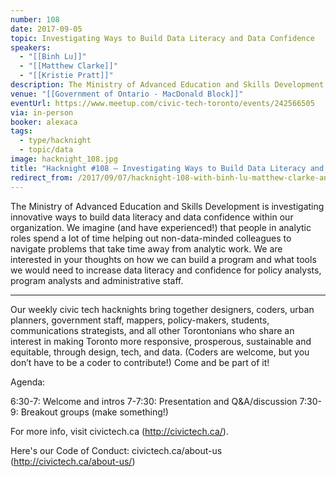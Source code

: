```yaml
---
number: 108
date: 2017-09-05
topic: Investigating Ways to Build Data Literacy and Data Confidence
speakers:
  - "[[Binh Lu]]"
  - "[[Matthew Clarke]]"
  - "[[Kristie Pratt]]"
description: The Ministry of Advanced Education and Skills Development is investigating innovative ways to build data literacy and data confidence within our organization. We imagine (and have experienced!) that people in analytic roles spend a lot of time helping out non-data-minded colleagues to navigate problems that take time away from analytic work. We are interested in your thoughts on how we can build a program and what tools we would need to increase data literacy and confidence for policy analysts, program analysts and administrative staff.
venue: "[[Government of Ontario - MacDonald Block]]"
eventUrl: https://www.meetup.com/civic-tech-toronto/events/242566505
via: in-person
booker: alexaca
tags:
  - type/hacknight
  - topic/data
image: hacknight_108.jpg
title: "Hacknight #108 – Investigating Ways to Build Data Literacy and Data Confidence"
redirect_from: /2017/09/07/hacknight-108-with-binh-lu-matthew-clarke-and-kristie-pratt/
---
```

The Ministry of Advanced Education and Skills Development is investigating innovative ways to build data literacy and data confidence within our organization. We imagine (and have experienced!) that people in analytic roles spend a lot of time helping out non-data-minded colleagues to navigate problems that take time away from analytic work. We are interested in your thoughts on how we can build a program and what tools we would need to increase data literacy and confidence for policy analysts, program analysts and administrative staff.

***

Our weekly civic tech hacknights bring together designers, coders, urban planners, government staff, mappers, policy-makers, students, communications strategists, and all other Torontonians who share an interest in making Toronto more responsive, prosperous, sustainable and equitable, through design, tech, and data. (Coders are welcome, but you don’t have to be a coder to contribute!) Come and be part of it!

Agenda:

6:30-7: Welcome and intros
7-7:30: Presentation and Q&A/discussion
7:30-9: Breakout groups (make something!)

For more info, visit civictech.ca (http://civictech.ca/).

Here's our Code of Conduct: civictech.ca/about-us (http://civictech.ca/about-us/)